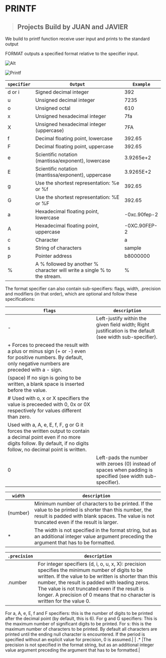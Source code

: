 # PRINTF

> ##  Projects Build by JUAN and JAVIER


We build to printf function receive user input and prints to the standard output


FORMAT outputs a specified format relative to the specifier input.

![Alt](https://i.ytimg.com/vi/mZFdyoZhUb4/maxresdefault.jpg)

![Printf](https://en.wikipedia.org/wiki/Printf_format_string#/media/File:Printf.svg)



| `specifier`|	`Output` |	`Example` |
| --------- | --------- | --------- |
| d or i|	Signed decimal integer|	392 |
|u	|Unsigned decimal integer|	7235|
|o	|Unsigned octal|	610|
|x	|Unsigned hexadecimal integer|	7fa|
|X	|Unsigned hexadecimal integer (uppercase)|	7FA|
|f	|Decimal floating point, lowercase|	392.65|
|F	|Decimal floating point, uppercase|	392.65|
|e	|Scientific notation (mantissa/exponent), lowercase|	3.9265e+2|
|E	|Scientific notation (mantissa/exponent), uppercase|	3.9265E+2|
|g	|Use the shortest representation: %e or %f|	392.65|
|G	|Use the shortest representation: %E or %F|	392.65|
|a	|Hexadecimal floating point, lowercase|	-0xc.90fep-2|
|A	|Hexadecimal floating point, uppercase|	-0XC.90FEP-2|
|c	|Character|	a|
|s	|String of characters|	sample|
|p	|Pointer address|	b8000000|
|%	|A % followed by another % character will write a single % to the stream.|	%|

The format specifier can also contain sub-specifiers: flags, width, .precision and modifiers (in that order), which are optional and follow these specifications:

| `flags`|	`description`|
| -------- | ------------ |
| -	|Left-justify within the given field width; Right justification is the default (see width sub-specifier).|
| +	Forces to preceed the result with a plus or minus sign (+ or -) even for positive numbers. By default, only negative numbers are preceded with a - sign.|
| (space)	If no sign is going to be written, a blank space is inserted before the value.|
| #	Used with o, x or X specifiers the value is preceeded with 0, 0x or 0X respectively for values different than zero.
Used with a, A, e, E, f, F, g or G it forces the written output to contain a decimal point even if no more digits follow. By default, if no digits follow, no decimal point is written.|
|0	|Left-pads the number with zeroes (0) instead of spaces when padding is specified (see width sub-specifier).|

| `width` |	`description`|
| --------- | -------- |
| (number) |	Minimum number of characters to be printed. If the value to be printed is shorter than this number, the result is padded with blank spaces. The value is not truncated even if the result is larger.|
| *	|The width is not specified in the format string, but as an additional integer value argument preceding the argument that has to be formatted.|

| `.precision` | 	`description`|
| ------------ | ------------ |
| .number	| For integer specifiers (d, i, o, u, x, X): precision specifies the minimum number of digits to be written. If the value to be written is shorter than this number, the result is padded with leading zeros. The value is not truncated even if the result is longer. A precision of 0 means that no character is written for the value 0.
For a, A, e, E, f and F specifiers: this is the number of digits to be printed after the decimal point (by default, this is 6).
For g and G specifiers: This is the maximum number of significant digits to be printed.
For s: this is the maximum number of characters to be printed. By default all characters are printed until the ending null character is encountered.
If the period is specified without an explicit value for precision, 0 is assumed.|
| .*	|The precision is not specified in the format string, but as an additional integer value argument preceding the argument that has to be formatted.|